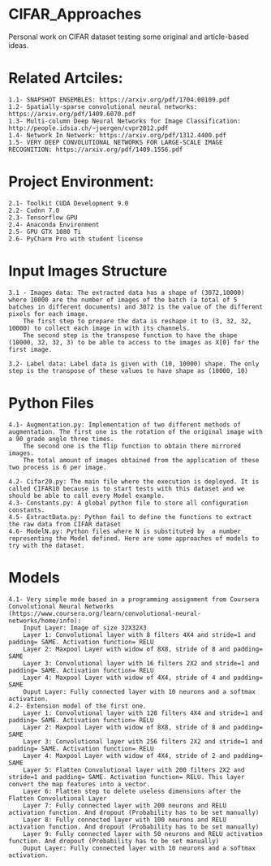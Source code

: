 # CIFAR_Approaches
Personal work on CIFAR dataset testing some original and article-based ideas.


# Related Artciles:

    1.1- SNAPSHOT ENSEMBLES: https://arxiv.org/pdf/1704.00109.pdf
    1.2- Spatially-sparse convolutional neural networks: https://arxiv.org/pdf/1409.6070.pdf
    1.3- Multi-column Deep Neural Networks for Image Classification: http://people.idsia.ch/~juergen/cvpr2012.pdf
    1.4- Network In Network: https://arxiv.org/pdf/1312.4400.pdf
    1.5- VERY DEEP CONVOLUTIONAL NETWORKS FOR LARGE-SCALE IMAGE RECOGNITION: https://arxiv.org/pdf/1409.1556.pdf
    
# Project Environment:

    2.1- Toolkit CUDA Development 9.0
    2.2- Cudnn 7.0
    2.3- Tensorflow GPU
    2.4- Anaconda Environment
    2.5- GPU GTX 1080 Ti
	2.6- PyCharm Pro with student license

# Input Images Structure

	3.1 - Images data: The extracted data has a shape of (3072,10000) where 10000 are the number of images of the batch (a total of 5 batches in different documents) and 3072 is the value of the different pixels for each image. 
		The first step to prepare the data is reshape it to (3, 32, 32, 10000) to collect each image in with its channels.
		The second step is the transpose function to have the shape (10000, 32, 32, 3) to be able to access to the images as X[0] for the first image.
		
	3.2- Label data: Label data is given with (10, 10000) shape. The only step is the transpose of these values to have shape as (10000, 10)

# Python Files

	4.1- Augmentation.py: Implementation of two different methods of augmentation. The first one is the rotation of the original image with a 90 grade angle three times.
		The second one is the flip function to obtain there mirrored images.
		The total amount of images obtained from the application of these two process is 6 per image.
	
	4.2- Cifar20.py: The main file where the execution is deployed. It is called CIFAR10 because is to start tests with this dataset and we should be able to call every Model example.
	4.3- Constants.py: A global python file to store all configuration constants.
	4.5- ExtractData.py: Python fail to define the functions to extract the raw data from CIFAR dataset
	4.6- ModelN.py: Python files where N is substituted by  a number representing the Model defined. Here are some approaches of models to try with the dataset.
	
# Models

	4.1- Very simple mode based in a programming assignment from Coursera Convolutional Neural Networks (https://www.coursera.org/learn/convolutional-neural-networks/home/info):
		Input Layer: Image of size 32X32X3
		Layer 1: Convolutional layer with 8 filters 4X4 and stride=1 and padding= SAME. Activation function= RELU
		Layer 2: Maxpool Layer with widow of 8X8, stride of 8 and padding= SAME
		Layer 3: Convolutional layer with 16 filters 2X2 and stride=1 and padding= SAME. Activation function= RELU
		Layer 4: Maxpool Layer with widow of 4X4, stride of 4 and padding= SAME
		Ouput Layer: Fully connected layer with 10 neurons and a softmax activation.
	4.2- Extension model of the first one. 
		Layer 1: Convolutional layer with 128 filters 4X4 and stride=1 and padding= SAME. Activation function= RELU
		Layer 2: Maxpool Layer with widow of 8X8, stride of 8 and padding= SAME
		Layer 3: Convolutional layer with 256 filters 2X2 and stride=1 and padding= SAME. Activation function= RELU
		Layer 4: Maxpool Layer with widow of 4X4, stride of 2 and padding= SAME
		Layer 5: Flatten Convolutional layer with 200 filters 2X2 and stride=1 and padding= SAME. Activation function= RELU. This layer convert the map features into a vector.
		Layer 6: Flatten step to delete useless dimensions after the Flatten Convolutional Layer
		Layer 7: Fully connected layer with 200 neurons and RELU activation function. And dropout (Probability has to be set manually)
		Layer 8: Fully connected layer with 100 neurons and RELU activation function. And dropout (Probability has to be set manually)
		Layer 9: Fully connected layer with 50 neurons and RELU activation function. And dropout (Probability has to be set manually)
		Ouput Layer: Fully connected layer with 10 neurons and a softmax activation.